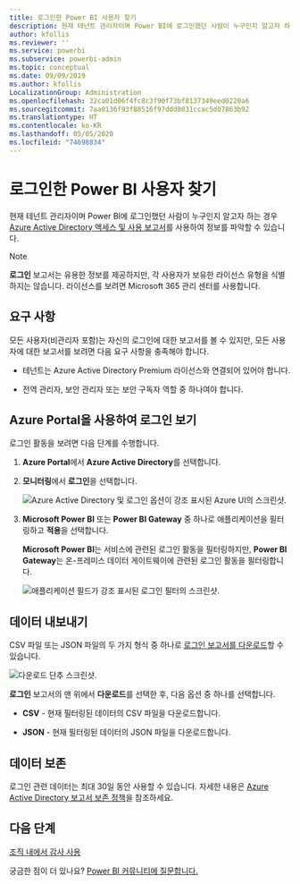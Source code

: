 ```yaml
---
title: 로그인한 Power BI 사용자 찾기
description: 현재 테넌트 관리자이며 Power BI에 로그인했던 사람이 누구인지 알고자 하는 경우 Azure Active Directory 액세스 및 사용 보고서를 사용하여 표시 여부를 얻을 수 있습니다.
author: kfollis
ms.reviewer: ''
ms.service: powerbi
ms.subservice: powerbi-admin
ms.topic: conceptual
ms.date: 09/09/2019
ms.author: kfollis
LocalizationGroup: Administration
ms.openlocfilehash: 32ca01d06f4fc8c3f90f73bf8137349eed0220a6
ms.sourcegitcommit: 7aa0136f93f88516f97ddd8031ccac5d07863b92
ms.translationtype: HT
ms.contentlocale: ko-KR
ms.lasthandoff: 05/05/2020
ms.locfileid: "74698834"
---
```

# <a name="find-power-bi-users-that-have-signed-in"></a>로그인한 Power BI 사용자 찾기

현재 테넌트 관리자이며 Power BI에 로그인했던 사람이 누구인지 알고자 하는 경우 [Azure Active Directory 액세스 및 사용 보고서](/azure/active-directory/reports-monitoring/concept-sign-ins)를 사용하여 정보를 파악할 수 있습니다.

> [!NOTE]
> **로그인** 보고서는 유용한 정보를 제공하지만, 각 사용자가 보유한 라이선스 유형을 식별하지는 않습니다. 라이선스를 보려면 Microsoft 365 관리 센터를 사용합니다.

## <a name="requirements"></a>요구 사항

모든 사용자(비관리자 포함)는 자신의 로그인에 대한 보고서를 볼 수 있지만, 모든 사용자에 대한 보고서를 보려면 다음 요구 사항을 충족해야 합니다.

* 테넌트는 Azure Active Directory Premium 라이선스와 연결되어 있어야 합니다.

* 전역 관리자, 보안 관리자 또는 보안 구독자 역할 중 하나여야 합니다.

## <a name="use-the-azure-portal-to-view-sign-ins"></a>Azure Portal을 사용하여 로그인 보기

로그인 활동을 보려면 다음 단계를 수행합니다.

1. **Azure Portal**에서 **Azure Active Directory**를 선택합니다.

1. **모니터링**에서 **로그인**을 선택합니다.
   
    ![Azure Active Directory 및 로그인 옵션이 강조 표시된 Azure UI의 스크린샷.](media/service-admin-access-usage/azure-portal-sign-ins.png)

1. **Microsoft Power BI** 또는 **Power BI Gateway** 중 하나로 애플리케이션을 필터링하고 **적용**을 선택합니다.

    **Microsoft Power BI**는 서비스에 관련된 로그인 활동을 필터링하지만, **Power BI Gateway**는 온-프레미스 데이터 게이트웨이에 관련된 로그인 활동을 필터링합니다.
   
    ![애플리케이션 필드가 강조 표시된 로그인 필터의 스크린샷.](media/service-admin-access-usage/sign-in-filter.png)

## <a name="export-the-data"></a>데이터 내보내기

CSV 파일 또는 JSON 파일의 두 가지 형식 중 하나로 [로그인 보고서를 다운로드](/azure/active-directory/reports-monitoring/quickstart-download-sign-in-report)할 수 있습니다.

![다운로드 단추 스크린샷.](media/service-admin-access-usage/download-sign-in-data-csv.png)

**로그인** 보고서의 맨 위에서 **다운로드**를 선택한 후, 다음 옵션 중 하나를 선택합니다.

* **CSV** - 현재 필터링된 데이터의 CSV 파일을 다운로드합니다.

* **JSON** - 현재 필터링된 데이터의 JSON 파일을 다운로드합니다.

## <a name="data-retention"></a>데이터 보존

로그인 관련 데이터는 최대 30일 동안 사용할 수 있습니다. 자세한 내용은 [Azure Active Directory 보고서 보존 정책](/azure/active-directory/reports-monitoring/reference-reports-data-retention)을 참조하세요.

## <a name="next-steps"></a>다음 단계

[조직 내에서 감사 사용](service-admin-auditing.md)

궁금한 점이 더 있나요? [Power BI 커뮤니티에 질문합니다.](https://community.powerbi.com/)